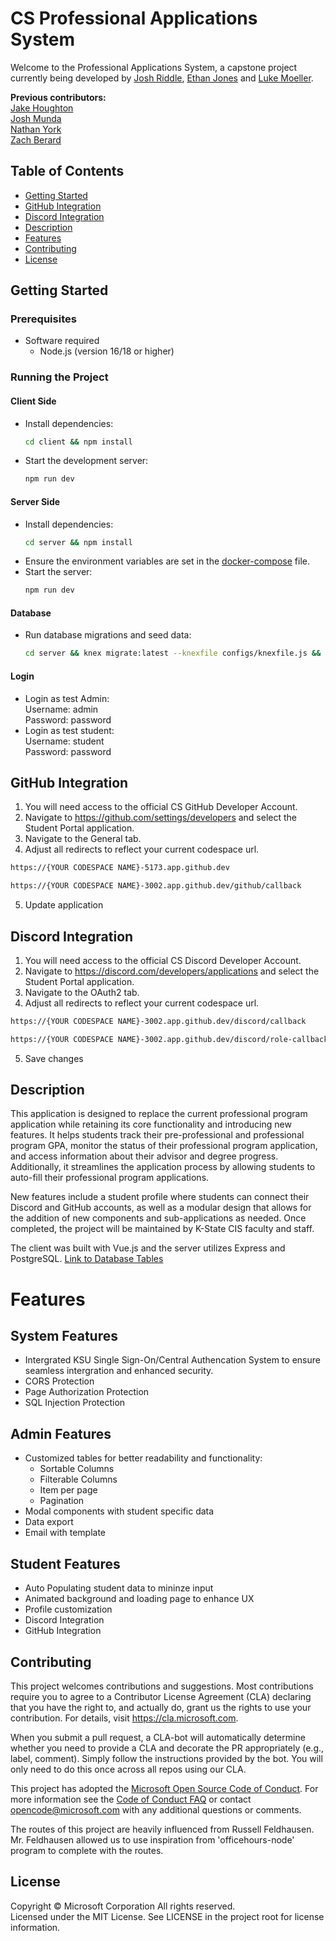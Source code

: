 # CS Professional Applications System
Welcome to the Professional Applications System, a capstone project currently being developed by [Josh Riddle](https://github.com/jriddle11), [Ethan Jones](https://github.com/Kalithar) and [Luke Moeller](https://github.com/LukeCMoeller).  
  
**Previous contributors:**  
[Jake Houghton](https://github.com/J-Houghton)  
[Josh Munda](https://github.com/josh-munda)  
[Nathan York](https://github.com/nafemage)  
[Zach Berard](https://github.com/zmberard)  

## Table of Contents

* [Getting Started](#getting-started)
* [GitHub Integration](#github-integration)
* [Discord Integration](#discord-integration)
* [Description](#description)
* [Features](#features)
* [Contributing](#contributing)
* [License](#license)

## Getting Started

### **Prerequisites** 
* Software required
    * Node.js (version 16/18 or higher)

### **Running the Project**  

#### **Client Side**  
- Install dependencies:  
  ```sh
  cd client && npm install
  ```
- Start the development server:  
  ```sh
  npm run dev
  ```

#### **Server Side**  
- Install dependencies:  
  ```sh
  cd server && npm install
  ```
- Ensure the environment variables are set in the [docker-compose](.devcontainer/docker-compose.yaml) file.
- Start the server:  
  ```sh
  npm run dev
  ```

#### **Database**  
- Run database migrations and seed data:  
  ```sh
  cd server && knex migrate:latest --knexfile configs/knexfile.js && knex seed:run --knexfile configs/knexfile.js
  ```

#### **Login**
- Login as test Admin:  
Username: admin  
Password: password  
- Login as test student:  
Username: student  
Password: password  

## GitHub Integration 
1. You will need access to the official CS GitHub Developer Account.
2. Navigate to https://github.com/settings/developers and select the Student Portal application.
3. Navigate to the General tab.
4. Adjust all redirects to reflect your current codespace url.
  ```sh
  https://{YOUR CODESPACE NAME}-5173.app.github.dev
  ```
  ```sh
  https://{YOUR CODESPACE NAME}-3002.app.github.dev/github/callback
  ```
5. Update application


## Discord Integration
1. You will need access to the official CS Discord Developer Account.
2. Navigate to https://discord.com/developers/applications and select the Student Portal application.
3. Navigate to the OAuth2 tab.
4. Adjust all redirects to reflect your current codespace url.
  ```sh
  https://{YOUR CODESPACE NAME}-3002.app.github.dev/discord/callback
  ```
  ```sh
  https://{YOUR CODESPACE NAME}-3002.app.github.dev/discord/role-callback
  ```
5. Save changes

## Description
 This application is designed to replace the current professional program application while retaining its core functionality and introducing new features. It helps students track their pre-professional and professional program GPA, monitor the status of their professional program application, and access information about their advisor and degree progress. Additionally, it streamlines the application process by allowing students to auto-fill their professional program applications.

 New features include a student profile where students can connect their Discord and GitHub accounts, as well as a modular design that allows for the addition of new components and sub-applications as needed. Once completed, the project will be maintained by K-State CIS faculty and staff.

 The client was built with Vue.js and the server utilizes Express and PostgreSQL. [Link to Database Tables](docs/diagrams/Database_Schema.pdf)
 
# Features
## System Features
  - Intergrated KSU Single Sign-On/Central Authencation System to ensure seamless intergration and enhanced security.  
 - CORS Protection
 - Page Authorization Protection 
 - SQL Injection Protection 

## Admin Features
  - Customized tables for better readability and functionality: 
    - Sortable Columns
    - Filterable Columns
    - Item per page
    - Pagination
  - Modal components with student specific data  
  - Data export
  - Email with template


## Student Features 
  - Auto Populating student data to mininze input
  - Animated background and loading page to enhance UX 
  - Profile customization
  - Discord Integration
  - GitHub Integration

## Contributing

This project welcomes contributions and suggestions.  Most contributions require you to agree to a
Contributor License Agreement (CLA) declaring that you have the right to, and actually do, grant us
the rights to use your contribution. For details, visit https://cla.microsoft.com.

When you submit a pull request, a CLA-bot will automatically determine whether you need to provide
a CLA and decorate the PR appropriately (e.g., label, comment). Simply follow the instructions
provided by the bot. You will only need to do this once across all repos using our CLA.

This project has adopted the [Microsoft Open Source Code of Conduct](https://opensource.microsoft.com/codeofconduct/).
For more information see the [Code of Conduct FAQ](https://opensource.microsoft.com/codeofconduct/faq/) or
contact [opencode@microsoft.com](mailto:opencode@microsoft.com) with any additional questions or comments.

The routes of this project are heavily influenced from Russell Feldhausen. Mr. Feldhausen allowed us to use inspiration from 'officehours-node' program to complete with the routes.

## License

Copyright © Microsoft Corporation All rights reserved.<br />
Licensed under the MIT License. See LICENSE in the project root for license information.
